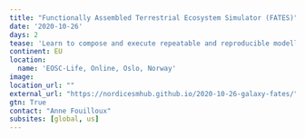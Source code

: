 ```yaml
---
title: "Functionally Assembled Terrestrial Ecosystem Simulator (FATES)"
date: '2020-10-26'
days: 2
tease: 'Learn to compose and execute repeatable and reproducible modelling workflow with FATES for improving climate models.'
continent: EU
location:
  name: 'EOSC-Life, Online, Oslo, Norway'
image: 
location_url: ""
external_url: "https://nordicesmhub.github.io/2020-10-26-galaxy-fates/"
gtn: True
contact: "Anne Fouilloux"
subsites: [global, us]
---
```

